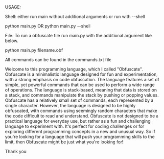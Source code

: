 USAGE:

Shell:
  either run main without additional arguments or run with --shell
  
  python main.py OR python main.py --shell
  
File:
  To run a obfuscate file run main.py with the additional argument like below.
  
  python main.py filename.obf

All commands can be found in the commands.txt file
 
Welcome to this programming language, which I called "Obfuscate". Obfuscate is a minimalistic language designed for fun and experimentation, with a strong emphasis on code obfuscation. The language features a set of simple, yet powerful commands that can be used to perform a wide range of operations. The language is stack-based, meaning that data is stored on a stack, and commands manipulate the stack by pushing or popping values.
Obfuscate has a relatively small set of commands, each represented by a single character. However, the language is designed to be highly obfuscated, with commands using seemingly random characters that make the code difficult to read and understand.
Obfuscate is not designed to be a practical language for everyday use, but rather as a fun and challenging language to experiment with. It's perfect for coding challenges or for exploring different programming concepts in a new and unusual way. So if you're looking for a language that will push your programming skills to the limit, then Obfuscate might be just what you're looking for!



Thank you
